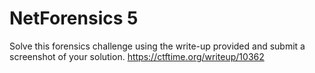 # NetForensics 5
Solve this forensics challenge using the write-up provided and submit a screenshot of your solution. <https://ctftime.org/writeup/10362> 